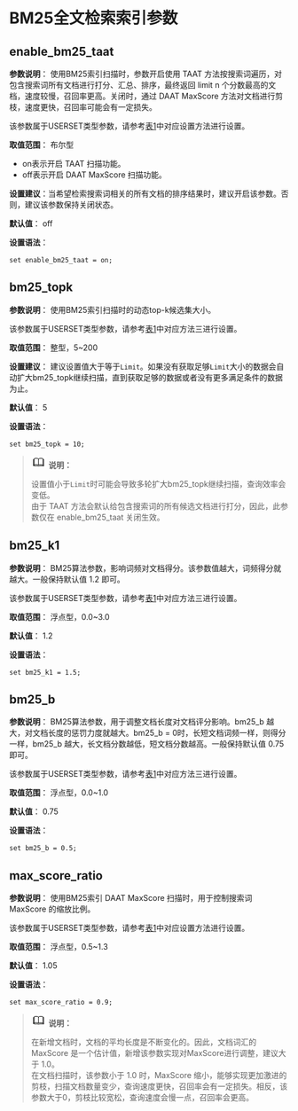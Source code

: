 # BM25全文检索索引参数

## enable_bm25_taat<a name="section14941640131"></a>

**参数说明**： 使用BM25索引扫描时，参数开启使用 TAAT 方法按搜索词遍历，对包含搜索词所有文档进行打分、汇总、排序，最终返回 limit n 个分数最高的文档，速度较慢，召回率更高。关闭时，通过 DAAT MaxScore 方法对文档进行剪枝，速度更快，召回率可能会有一定损失。

该参数属于USERSET类型参数，请参考[表1](../DatabaseAdministrationGuide/重设参数.md#zh-cn_topic_0283137176_zh-cn_topic_0237121562_zh-cn_topic_0059777490_t91a6f212010f4503b24d7943aed6d846)中对应设置方法进行设置。

**取值范围**： 布尔型
-   on表示开启 TAAT 扫描功能。
-   off表示开启 DAAT MaxScore 扫描功能。

**设置建议**：当希望检索搜索词相关的所有文档的排序结果时，建议开启该参数。否则，建议该参数保持关闭状态。

**默认值**： off

**设置语法**：
```
set enable_bm25_taat = on;
```

## bm25_topk<a name="section14941640131"></a>

**参数说明**： 使用BM25索引扫描时的动态top-k候选集大小。

该参数属于USERSET类型参数，请参考[表1](../DatabaseAdministrationGuide/重设参数.md#zh-cn_topic_0283137176_zh-cn_topic_0237121562_zh-cn_topic_0059777490_t91a6f212010f4503b24d7943aed6d846)中对应方法三进行设置。

**取值范围**： 整型，5~200

**设置建议**： 建议设置值大于等于`Limit`。如果没有获取足够`Limit`大小的数据会自动扩大bm25_topk继续扫描，直到获取足够的数据或者没有更多满足条件的数据为止。

**默认值**： 5

**设置语法**：
```
set bm25_topk = 10;
```

>![](public_sys-resources/icon-note.png) **说明：**
>
> 设置值小于`Limit`时可能会导致多轮扩大bm25_topk继续扫描，查询效率会变低。<br>
> 由于 TAAT 方法会默认给包含搜索词的所有候选文档进行打分，因此，此参数仅在 enable_bm25_taat 关闭生效。

## bm25_k1<a name="section14941640131"></a>

**参数说明**： BM25算法参数，影响词频对文档得分。该参数值越大，词频得分就越大。一般保持默认值 1.2 即可。

该参数属于USERSET类型参数，请参考[表1](../DatabaseAdministrationGuide/重设参数.md#zh-cn_topic_0283137176_zh-cn_topic_0237121562_zh-cn_topic_0059777490_t91a6f212010f4503b24d7943aed6d846)中对应方法三进行设置。

**取值范围**： 浮点型，0.0\~3.0

**默认值**： 1.2

**设置语法**：
```
set bm25_k1 = 1.5;
```

## bm25_b<a name="section14941640131"></a>

**参数说明**： BM25算法参数，用于调整文档长度对文档评分影响。bm25_b 越大，对文档长度的惩罚力度就越大。bm25_b = 0时，长短文档词频一样，则得分一样，bm25_b 越大，长文档分数越低，短文档分数越高。一般保持默认值 0.75 即可。

该参数属于USERSET类型参数，请参考[表1](../DatabaseAdministrationGuide/重设参数.md#zh-cn_topic_0283137176_zh-cn_topic_0237121562_zh-cn_topic_0059777490_t91a6f212010f4503b24d7943aed6d846)中对应方法三进行设置。

**取值范围**： 浮点型，0.0\~1.0

**默认值**： 0.75

**设置语法**：
```
set bm25_b = 0.5;
```

## max_score_ratio<a name="section14941640131"></a>

**参数说明**： 使用BM25索引 DAAT MaxScore 扫描时，用于控制搜索词 MaxScore 的缩放比例。

该参数属于USERSET类型参数，请参考[表1](../DatabaseAdministrationGuide/重设参数.md#zh-cn_topic_0283137176_zh-cn_topic_0237121562_zh-cn_topic_0059777490_t91a6f212010f4503b24d7943aed6d846)中对应设置方法进行设置。

**取值范围**： 浮点型，0.5~1.3

**默认值**： 1.05

**设置语法**：
```
set max_score_ratio = 0.9;
```

>![](public_sys-resources/icon-note.png) **说明：**
>
>在新增文档时，文档的平均长度是不断变化的。因此，文档词汇的 MaxScore 是一个估计值，新增该参数实现对MaxScore进行调整，建议大于 1.0。<br>
>在文档扫描时，该参数小于 1.0 时，MaxScore 缩小，能够实现更加激进的剪枝，扫描文档数量变少，查询速度更快，召回率会有一定损失。相反，该参数大于0，剪枝比较宽松，查询速度会慢一点，召回率会更高。
> 
